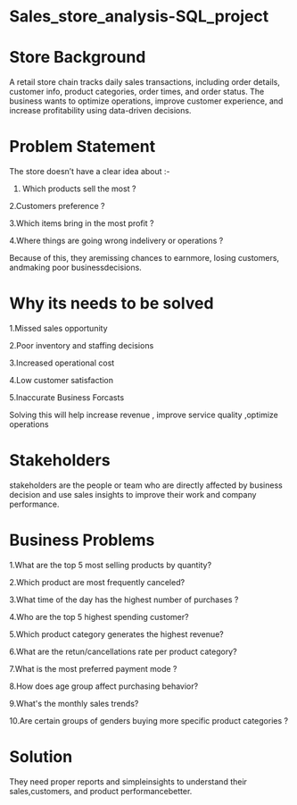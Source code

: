 # Sales_store_analysis-SQL_project
# Store Background
A retail store chain tracks daily sales transactions, including order details, customer info, product categories, order times, and order status. The business wants to optimize operations, improve customer experience, and increase profitability using data-driven decisions.

# Problem Statement
The store doesn’t have a clear idea about :-

1. Which products sell the most ?

2.Customers preference ?

3.Which items bring in the most profit ?

4.Where things are going wrong indelivery or operations ?

Because of this, they aremissing chances to earnmore, losing customers, andmaking poor businessdecisions.

# Why its needs to be solved 
1.Missed sales opportunity

2.Poor inventory and staffing decisions

3.Increased operational cost 

4.Low customer satisfaction

5.Inaccurate Business Forcasts

Solving this will help increase revenue , improve service quality ,optimize operations 


# Stakeholders 
stakeholders are the people or team who are directly affected by business decision and use sales insights to improve their work and company performance.

# Business Problems
1.What are the top 5 most selling products by quantity?

2.Which product are most frequently canceled?

3.What time of the day has the highest number of purchases ?

4.Who are the top 5 highest spending customer?

5.Which product category generates the highest revenue?

6.What are the retun/cancellations rate per product category?

7.What is the most preferred payment mode ?

8.How does age group affect purchasing behavior?

9.What's the monthly sales trends?

10.Are certain groups of genders buying more specific product categories ?


# Solution
They need proper reports and simpleinsights to understand their sales,customers, and product performancebetter.
